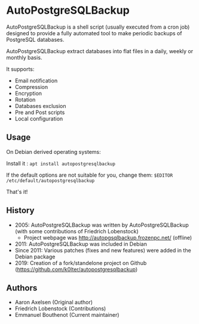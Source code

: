 # AutoPostgreSQLBackup

AutoPostgreSQLBackup is a shell script (usually executed from a cron job) designed to provide a fully automated tool to make periodic backups of PostgreSQL databases.

AutoPostgreSQLBackup extract databases into flat files in a daily, weekly or monthly basis.

It supports:
 * Email notification
 * Compression
 * Encryption
 * Rotation
 * Databases exclusion
 * Pre and Post scripts
 * Local configuration

## Usage

On Debian derived operating systems:

Install it : `apt install autopostgresqlbackup`

If the default options are not suitable for you, change them: `$EDITOR /etc/default/autopostgresqlbackup`

That's it!

## History

 * 2005: AutoPostgreSQLBackup was written by AutoPostgreSQLBackup (with some contributions of Friedrich Lobenstock)
   * Project webpage was http://autopgsqlbackup.frozenpc.net/ (offline)
 * 2011: AutoPostgreSQLBackup was included in Debian
 * Since 2011: Various patches (fixes and new features) were added in the Debian package
 * 2019: Creation of a fork/standelone project on Github (https://github.com/k0lter/autopostgresqlbackup)

## Authors

 * Aaron Axelsen (Original author)
 * Friedrich Lobenstock (Contributions)
 * Emmanuel Bouthenot (Current maintainer)
